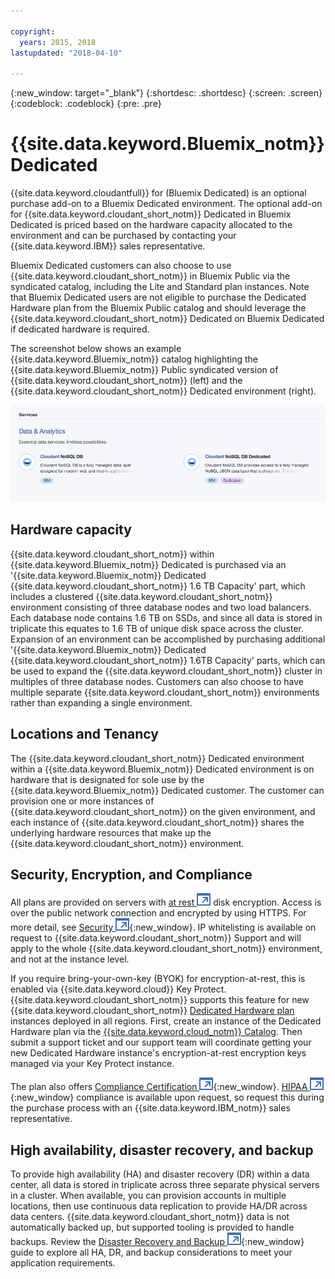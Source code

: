 ```yaml
---

copyright:
  years: 2015, 2018
lastupdated: "2018-04-10"

---
```


{:new_window: target="_blank"}
{:shortdesc: .shortdesc}
{:screen: .screen}
{:codeblock: .codeblock}
{:pre: .pre}

<!-- Acrolinx: 2017-02-23 -->

# {{site.data.keyword.Bluemix_notm}} Dedicated

{{site.data.keyword.cloudantfull}} for (Bluemix Dedicated) is 
an optional purchase add-on to a Bluemix Dedicated environment. The optional add-on for 
{{site.data.keyword.cloudant_short_notm}} Dedicated in Bluemix Dedicated is priced based on the hardware capacity 
allocated to the environment and can be purchased by contacting your {{site.data.keyword.IBM}} sales representative.  

Bluemix Dedicated customers can also choose to use {{site.data.keyword.cloudant_short_notm}} in Bluemix Public 
via the syndicated catalog, including the Lite and Standard plan instances. Note that 
Bluemix Dedicated users are not eligible to purchase the Dedicated Hardware plan from the 
Bluemix Public catalog and should leverage the {{site.data.keyword.cloudant_short_notm}} Dedicated on 
Bluemix Dedicated if dedicated hardware is required.   

The screenshot below shows an example {{site.data.keyword.Bluemix_notm}} catalog highlighting the {{site.data.keyword.Bluemix_notm}} Public 
syndicated version of {{site.data.keyword.cloudant_short_notm}} (left) and the {{site.data.keyword.cloudant_short_notm}} Dedicated environment (right).  

![{{site.data.keyword.cloudant_short_notm}} catalog](../images/bluemix_catalog.png)

## Hardware capacity 

{{site.data.keyword.cloudant_short_notm}} within {{site.data.keyword.Bluemix_notm}} Dedicated is purchased via an '{{site.data.keyword.Bluemix_notm}} Dedicated 
{{site.data.keyword.cloudant_short_notm}} 1.6 TB Capacity' part, which includes a clustered {{site.data.keyword.cloudant_short_notm}} environment 
consisting of three database nodes and two load balancers. Each database node 
contains 1.6 TB on SSDs, and since all data is stored in triplicate this 
equates to 1.6 TB of unique disk space across the cluster. Expansion of an 
environment can be accomplished by purchasing additional '{{site.data.keyword.Bluemix_notm}} Dedicated 
{{site.data.keyword.cloudant_short_notm}} 1.6TB Capacity' parts, which can be used to expand the 
{{site.data.keyword.cloudant_short_notm}} cluster in multiples of three database nodes. Customers can also 
choose to have multiple separate {{site.data.keyword.cloudant_short_notm}} environments rather than 
expanding a single environment.

## Locations and Tenancy 

The {{site.data.keyword.cloudant_short_notm}} Dedicated environment within a {{site.data.keyword.Bluemix_notm}} Dedicated environment is on hardware 
that is designated for sole use by the {{site.data.keyword.Bluemix_notm}} Dedicated customer. The customer can provision 
one or more instances of {{site.data.keyword.cloudant_short_notm}} on the given environment, and each instance of {{site.data.keyword.cloudant_short_notm}} 
shares the underlying hardware resources that make up the {{site.data.keyword.cloudant_short_notm}} environment. 

## Security, Encryption, and Compliance 

All plans are provided on servers with [at rest ![External link icon](../images/launch-glyph.svg "External link icon")](https://en.wikipedia.org/wiki/Data_at_rest) 
disk encryption. Access is over the public network connection and encrypted by 
using HTTPS. For more detail, see [Security ![External link icon](../images/launch-glyph.svg "External link icon")](https://console.bluemix.net/docs/services/Cloudant/offerings/security.html#security){:new_window}. 
IP whitelisting is available on request to {{site.data.keyword.cloudant_short_notm}} Support and will apply to 
the whole {{site.data.keyword.cloudant_short_notm}} environment, and not at the instance level. 

If you require bring-your-own-key (BYOK) for encryption-at-rest, this is enabled via {{site.data.keyword.cloud}} Key 
Protect. {{site.data.keyword.cloudant_short_notm}} supports this feature for new {{site.data.keyword.cloudant_short_notm}} 
[Dedicated Hardware plan](https://console.bluemix.net/docs/services/Cloudant/offerings/bluemix.html#ibm-cloud-public) 
instances deployed in all regions. First, create an instance of the Dedicated 
Hardware plan via the [{{site.data.keyword.cloud_notm}} Catalog](https://console.bluemix.net/catalog/). Then submit a 
support ticket and our support team will coordinate getting your new Dedicated Hardware instance's 
encryption-at-rest encryption keys managed via your Key Protect instance. 

The plan also offers [Compliance Certification ![External link icon](../images/launch-glyph.svg "External link icon")](https://console.bluemix.net/docs/services/Cloudant/offerings/compliance.html#cloudant-security-compliance){:new_window}. 
[HIPAA ![External link icon](../images/launch-glyph.svg "External link icon")](https://en.wikipedia.org/wiki/Health_Insurance_Portability_and_Accountability_Act){:new_window} 
compliance is available upon request, so request this during the purchase process with an {{site.data.keyword.IBM_notm}} sales representative. 

## High availability, disaster recovery, and backup 

To provide high availability (HA) and disaster recovery (DR) within a data center, all data is stored in triplicate 
across three separate physical servers in a cluster. When available, you can provision accounts in multiple locations, 
then use continuous data replication to provide HA/DR across data centers. {{site.data.keyword.cloudant_short_notm}} data is not automatically 
backed up, but supported tooling is provided to handle backups. Review the 
[Disaster Recovery and Backup ![External link icon](../images/launch-glyph.svg "External link icon")](https://console.bluemix.net/docs/services/Cloudant/guides/disaster-recovery-and-backup.html#disaster-recovery-and-backup){:new_window} guide
to explore all HA, DR, and backup considerations to meet your application requirements.
